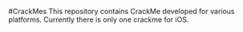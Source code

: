 #CrackMes
This repository contains CrackMe developed for various platforms. Currently there is only one crackme for iOS. 

